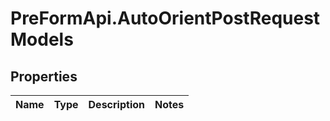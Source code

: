 # PreFormApi.AutoOrientPostRequestModels

## Properties

Name | Type | Description | Notes
------------ | ------------- | ------------- | -------------



